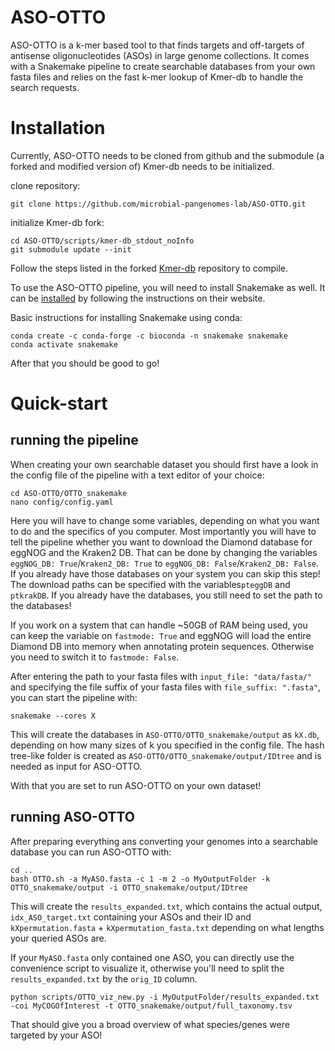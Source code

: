 # ASO-OTTO
ASO-OTTO is a k-mer based tool to that finds targets and off-targets of antisense oligonucleotides (ASOs) in large genome collections. It comes with a Snakemake pipeline to create searchable databases from your own fasta files and relies on the fast k-mer lookup of Kmer-db to handle the search requests.


# Installation

Currently, ASO-OTTO needs to be cloned from github and the submodule (a forked and modified version of) Kmer-db needs to be initialized.

clone repository:
```
git clone https://github.com/microbial-pangenomes-lab/ASO-OTTO.git
```

initialize Kmer-db fork:
```
cd ASO-OTTO/scripts/kmer-db_stdout_noInfo
git submodule update --init
```
Follow the steps listed in the forked [Kmer-db](https://github.com/haneubau/kmer-db_stdout_noInfo) repository to compile.

To use the ASO-OTTO pipeline, you will need to install Snakemake as well. It can be [installed](https://snakemake.readthedocs.io/en/stable/getting_started/installation.html) by following the instructions on their website.

Basic instructions for installing Snakemake using conda:
```
conda create -c conda-forge -c bioconda -n snakemake snakemake
conda activate snakemake
```  
After that you should be good to go!

# Quick-start

## running the pipeline
When creating your own searchable dataset you should first have a look in the config file of the pipeline with a text editor of your choice:

```
cd ASO-OTTO/OTTO_snakemake
nano config/config.yaml
```
Here you will have to change some variables, depending on what you want to do and the specifics of you computer.
Most importantly you will have to tell the pipeline whether you want to download the Diamond database for eggNOG and the Kraken2 DB.
That can be done by changing the variables `eggNOG_DB: True`/`Kraken2_DB: True` to `eggNOG_DB: False`/`Kraken2_DB: False`.
If you already have those databases on your system you can skip this step!
The download paths can be specified with the variables`pteggDB` and `ptkrakDB`. If you already have the databases, you still need to set the path to the databases!

If you work on a system that can handle ~50GB of RAM being used, you can keep the variable on `fastmode: True` and eggNOG will load the entire Diamond DB into memory when annotating protein sequences. Otherwise you need to switch it to `fastmode: False`. 


After entering the path to your fasta files with `input_file: "data/fasta/"` and specifying the file suffix of your fasta files with `file_suffix: ".fasta"`, you can start the pipeline with:

```
snakemake --cores X
```

This will create the databases in `ASO-OTTO/OTTO_snakemake/output` as `kX.db`, depending on how many sizes of k you specified in the config file.
The hash tree-like folder is created as `ASO-OTTO/OTTO_snakemake/output/IDtree` and is needed as input for ASO-OTTO.

With that you are set to run ASO-OTTO on your own dataset!

## running ASO-OTTO
After preparing everything ans converting your genomes into a searchable database you can run ASO-OTTO with:
```
cd ..
bash OTTO.sh -a MyASO.fasta -c 1 -m 2 -o MyOutputFolder -k OTTO_snakemake/output -i OTTO_snakemake/output/IDtree
```

This will create the `results_expanded.txt`, which contains the actual output, `idx_ASO_target.txt` containing your ASOs and their ID and `kXpermutation.fasta` + `kXpermutation_fasta.txt` depending on what lengths your queried ASOs are.

If your `MyASO.fasta` only contained one ASO, you can directly use the convenience script to visualize it, otherwise you'll need to split the `results_expanded.txt` by the `orig_ID` column.
```
python scripts/OTTO_viz_new.py -i MyOutputFolder/results_expanded.txt -coi MyCOGOfInterest -t OTTO_snakemake/output/full_taxonomy.tsv 
```

That should give you a broad overview of what species/genes were targeted by your ASO!
